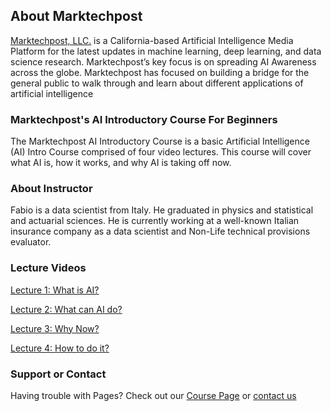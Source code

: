 ## About Marktechpost

[Marktechpost, LLC.](https://www.marktechpost.com/) is a California-based Artificial Intelligence Media Platform for the latest updates in machine learning, deep learning, and data science research. Marktechpost’s key focus is on spreading AI Awareness across the globe. Marktechpost has focused on building a bridge for the general public to walk through and learn about different applications of artificial intelligence

### Marktechpost's AI Introductory Course For Beginners

The Marktechpost AI Introductory Course is a basic Artificial Intelligence (AI) Intro Course comprised of four video lectures. 
This course will cover what AI is, how it works, and why AI is taking off now.

### About Instructor

Fabio is a data scientist from Italy. He graduated in physics and statistical and actuarial sciences. He is currently working at a well-known Italian insurance company as a data scientist and Non-Life technical provisions evaluator. 

### Lecture Videos


[Lecture 1: What is AI?](https://www.youtube.com/watch?v=4HOp5nNNiss&list=PLaU7MWI8yG9WLE8dh6BB5BWaJ10_dngOb&index=2&t=6s)

[Lecture 2: What can AI do?](https://www.youtube.com/watch?v=Z28r7kZgQos&list=PLaU7MWI8yG9WLE8dh6BB5BWaJ10_dngOb&index=3&t=1s)

[Lecture 3: Why Now?](https://www.youtube.com/watch?v=4dwHgzLexng&list=PLaU7MWI8yG9WLE8dh6BB5BWaJ10_dngOb&index=4&t=4s)

[Lecture 4: How to do it?](https://www.youtube.com/watch?v=j6Fb9yPOOx4&list=PLaU7MWI8yG9WLE8dh6BB5BWaJ10_dngOb&index=5&t=3s)


### Support or Contact

Having trouble with Pages? Check out our [Course Page](https://www.youtube.com/playlist?list=PLaU7MWI8yG9WLE8dh6BB5BWaJ10_dngOb) or [contact us](https://www.marktechpost.com/contact/) 
